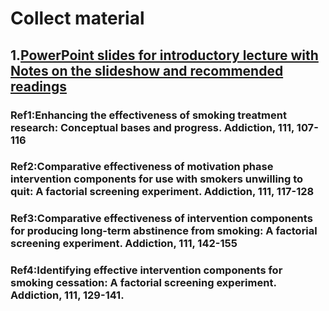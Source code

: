 # Collect material
## 1.[PowerPoint slides for introductory lecture with Notes on the slideshow and recommended readings](https://www.methodology.psu.edu/files/2019/03/MOST_Teachers_Corner-2732hhg.zip)
### Ref1:Enhancing the effectiveness of smoking treatment research: Conceptual bases and progress. Addiction, 111, 107-116
### Ref2:Comparative effectiveness of motivation phase intervention components for use with smokers unwilling to quit: A factorial screening experiment. Addiction, 111, 117-128
### Ref3:Comparative effectiveness of intervention components for producing long-term abstinence from smoking: A factorial screening experiment. Addiction, 111, 142-155
### Ref4:Identifying effective intervention components for smoking cessation: A factorial screening experiment. Addiction, 111, 129-141.
